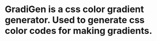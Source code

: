 
# GradiGen is a css color gradient generator. Used to generate css color codes for making gradients.
